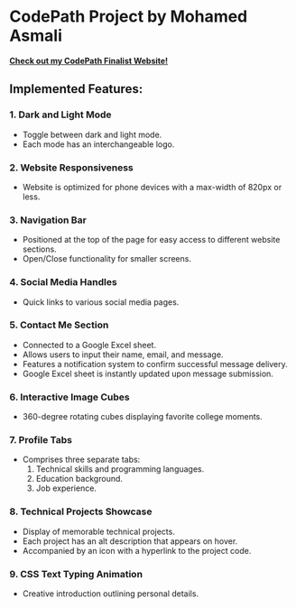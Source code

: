 # CodePath Project by Mohamed Asmali

**[Check out my CodePath Finalist Website!](https://asmali1.github.io/CodePath-Finalist-Website/)**

## Implemented Features:

### 1. Dark and Light Mode
   - Toggle between dark and light mode.
   - Each mode has an interchangeable logo.
    
### 2. Website Responsiveness
   - Website is optimized for phone devices with a max-width of 820px or less.
    
### 3. Navigation Bar
   - Positioned at the top of the page for easy access to different website sections.
   - Open/Close functionality for smaller screens.
    
### 4. Social Media Handles
   - Quick links to various social media pages.
    
### 5. Contact Me Section
   - Connected to a Google Excel sheet.
   - Allows users to input their name, email, and message.
   - Features a notification system to confirm successful message delivery.
   - Google Excel sheet is instantly updated upon message submission.
    
### 6. Interactive Image Cubes
   - 360-degree rotating cubes displaying favorite college moments.
    
### 7. Profile Tabs
   - Comprises three separate tabs:
     1. Technical skills and programming languages.
     2. Education background.
     3. Job experience.
    
### 8. Technical Projects Showcase
   - Display of memorable technical projects.
   - Each project has an alt description that appears on hover.
   - Accompanied by an icon with a hyperlink to the project code.
    
### 9. CSS Text Typing Animation
   - Creative introduction outlining personal details.
